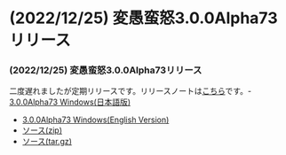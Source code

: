 # (2022/12/25) 変愚蛮怒3.0.0Alpha73リリース

### (2022/12/25) 変愚蛮怒3.0.0Alpha73リリース
二度遅れましたが定期リリースです。リリースノートは[こちら](https://github.com/hengband/hengband/releases/tag/3.0.0Alpha73)です。- [3.0.0Alpha73 Windows(日本語版)](https://github.com/hengband/hengband/releases/download/3.0.0Alpha73/Hengband-3.0.0Alpha73-jp.zip)
- [3.0.0Alpha73 Windows(English Version)](https://github.com/hengband/hengband/releases/download/3.0.0Alpha73/Hengband-3.0.0Alpha73-en.zip)
- [ソース(zip)](https://github.com/hengband/hengband/archive/3.0.0Alpha73.zip)
- [ソース(tar.gz)](https://github.com/hengband/hengband/archive/3.0.0Alpha73.tar.gz)


